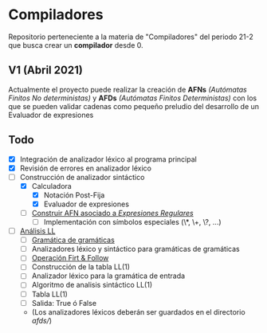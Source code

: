 # Compiladores
Repositorio perteneciente a la materia de "Compiladores" del periodo 21-2 que busca crear un **compilador** desde 0.

## V1 (Abril 2021)
Actualmente el proyecto puede realizar la creación de **AFNs** *(Autómatas Finitos No deterministas)* y **AFDs** *(Autómatas Finitos Deterministas)* con los que se pueden validar cadenas como pequeño preludio del desarrollo de un Evaluador de expresiones

## Todo
- [x] Integración de analizador léxico al programa principal
- [x] Revisión de errores en analizador léxico
- [ ] Construcción de analizador sintáctico
  - [x] Calculadora
    - [x] Notación Post-Fija
    - [x] Evaluador de expresiones
  - [ ] [Construir AFN asociado a *Expresiones Regulares*](https://drive.google.com/file/d/1nMw-Tmyvoyn0qH-aouC0-bm3Lay4z5UF/view)
    - [ ] Implementación con símbolos especiales (\\*, \\+, \\?, ...)
- [ ] [Análisis LL](https://drive.google.com/file/d/1mlB4ACLrKcQ8D-cdlvT9GMHLGt77AhMO/view)
  - [ ] [Gramática de gramáticas](https://drive.google.com/file/d/10th--Ndkvnp8YphKhJxvB40Uur5TkTQe/view)
  - [ ] Analizadores léxico y sintáctico para gramáticas de gramáticas
  - [ ] [Operación Firt & Follow](https://drive.google.com/file/d/1CqzPvBLwa9CJU2FDxNhKhc8uVCE3qcv8/view)
  - [ ] Construcción de la tabla LL(1)
  - [ ] Analizador léxico para la gramática de entrada
  - [ ] Algoritmo de analisis sintáctico LL(1)
  - [ ] Tabla LL(1)
  - [ ] Salida: True ó False
  - (Los analizadores léxicos deberán ser guardados en el directorio *afds/*)